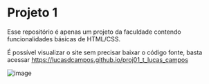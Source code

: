 # Projeto 1

Esse repositório é apenas um projeto da faculdade contendo funcionalidades básicas de HTML/CSS.

É possível visualizar o site sem precisar baixar o código fonte, basta acessar <a href="https://lucasdcampos.github.io/proj01_t_lucas_campos">https://lucasdcampos.github.io/proj01_t_lucas_campos</a>

![image](https://github.com/user-attachments/assets/57956f8b-4d8d-4812-88e1-322827c25ee4)
